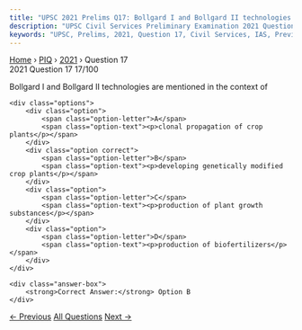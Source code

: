 ```yaml
---
title: "UPSC 2021 Prelims Q17: Bollgard I and Bollgard II technologies are mentioned in the..."
description: "UPSC Civil Services Preliminary Examination 2021 Question 17 with options and answer"
keywords: "UPSC, Prelims, 2021, Question 17, Civil Services, IAS, Previous Year Questions"
---
```


<nav class="breadcrumb">
    <a href="../../">Home</a>
    <span>›</span>
    <a href="../">PIQ</a>
    <span>›</span>
    <a href="./">2021</a>
    <span>›</span>
    <span>Question 17</span>
</nav>

<div class="question-header">
    <div class="question-meta">
        <span class="year-badge">2021</span>
        <span class="question-number">Question 17</span>
        <span class="progress">17/100</span>
    </div>
    <div class="progress-bar">
        <div class="progress-fill" style="width: 17.0%"></div>
    </div>
</div>

<div class="question-content">
    <div class="question-text">
        <p>Bollgard I and Bollgard II technologies are mentioned in the context of</p>
    </div>
    
    <div class="options">
        <div class="option">
            <span class="option-letter">A</span>
            <span class="option-text"><p>clonal propagation of crop plants</p></span>
        </div>
        <div class="option correct">
            <span class="option-letter">B</span>
            <span class="option-text"><p>developing genetically modified crop plants</p></span>
        </div>
        <div class="option">
            <span class="option-letter">C</span>
            <span class="option-text"><p>production of plant growth substances</p></span>
        </div>
        <div class="option">
            <span class="option-letter">D</span>
            <span class="option-text"><p>production of biofertilizers</p></span>
        </div>
    </div>

    <div class="answer-box">
        <strong>Correct Answer:</strong> Option B
    </div>
</div>

<div class="question-nav">
    <a href="../q016-in-the-context-of-hereditary-diseases-consider-the/" class="nav-btn prev">← Previous</a>
    <a href="../" class="nav-btn center">All Questions</a>
    <a href="../q018-in-a-pressure-cooker-the-temperature-at-which-the/" class="nav-btn next">Next →</a>
</div>
